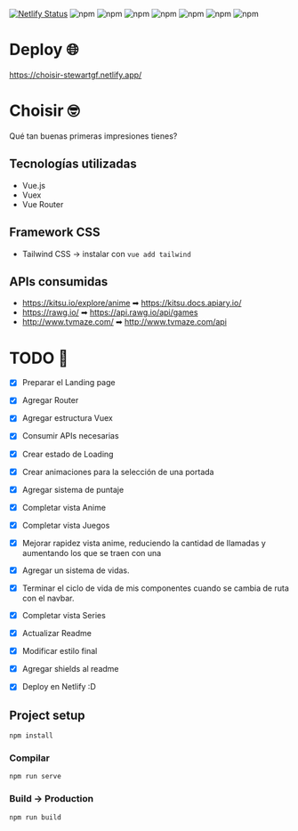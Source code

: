 [![Netlify Status](https://api.netlify.com/api/v1/badges/ac04ee1c-9fda-4b48-b910-e42c4025d9e2/deploy-status)](https://app.netlify.com/sites/choisir-stewartgf/deploys) ![npm](https://img.shields.io/badge/TailwindCSS-v1.5.2-39C9C3) ![npm](https://img.shields.io/badge/VueJS-v2.6.11-brightgreen) ![npm](https://img.shields.io/badge/Vuex-v3.2.0-green) ![npm](https://img.shields.io/badge/VueRouter-v3.3.4-yellowgreen) ![npm](https://img.shields.io/badge/Kitsu.io-API-orange) ![npm](https://img.shields.io/badge/Rawg.io-API-black) ![npm](https://img.shields.io/badge/TVMaze.com-API-3C948B)

# Deploy 🌐

https://choisir-stewartgf.netlify.app/

# Choisir 🤓

Qué tan buenas primeras impresiones tienes?

## Tecnologías utilizadas

- Vue.js
- Vuex
- Vue Router

## Framework CSS

- Tailwind CSS -> instalar con `vue add tailwind`

## APIs consumidas

- https://kitsu.io/explore/anime ➡ https://kitsu.docs.apiary.io/
- https://rawg.io/ ➡ https://api.rawg.io/api/games
- http://www.tvmaze.com/ ➡ http://www.tvmaze.com/api

# TODO 📜

- [x] Preparar el Landing page

- [x] Agregar Router

- [x] Agregar estructura Vuex

- [x] Consumir APIs necesarias

- [x] Crear estado de Loading

- [x] Crear animaciones para la selección de una portada

- [x] Agregar sistema de puntaje

- [x] Completar vista Anime

- [x] Completar vista Juegos

* [x] Mejorar rapidez vista anime, reduciendo la cantidad de llamadas y aumentando los que se traen con una

- [x] Agregar un sistema de vidas.

* [x] Terminar el ciclo de vida de mis componentes cuando se cambia de ruta con el navbar.

- [x] Completar vista Series

- [x] Actualizar Readme

- [x] Modificar estilo final

- [x] Agregar shields al readme

- [x] Deploy en Netlify :D

## Project setup

```
npm install
```

### Compilar

```
npm run serve
```

### Build -> Production

```
npm run build
```
